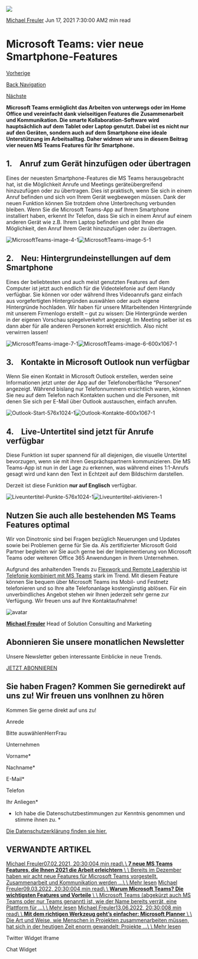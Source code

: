 ![](https://25917640.fs1.hubspotusercontent-eu1.net/hub/25917640/hubfs/Vorschau-Blog-400x250.webp?width=300&name=Vorschau-Blog-400x250.webp)

[Michael Freuler](https://blog.dinotronic.ch/author/michael-freuler) Jun 17, 2021 7:30:00 AM2 min read

# Microsoft Teams: vier neue Smartphone-Features

[Vorherige](https://blog.dinotronic.ch/blog/dinotronic/3-jahre-dinotronic-vietnam-rueckblick-und-ausblick)

[Back Navigation](https://blog.dinotronic.ch/)

[Nächste](https://blog.dinotronic.ch/blog/cyber-security/auf-nummer-sicher-mit-cyber-security-versicherungen)

**Microsoft Teams ermöglicht das Arbeiten von unterwegs oder im Home Office und vereinfacht dank vielseitigen Features die Zusammenarbeit und Kommunikation. Die smarte Kollaboration-Software wird hauptsächlich auf dem Tablet oder Laptop genutzt. Dabei ist es nicht nur auf den Geräten, sondern auch auf dem Smartphone eine ideale Unterstützung im Arbeitsalltag. Daher widmen wir uns in diesem Beitrag vier neuen MS Teams Features für Ihr Smartphone.**

## 1.    Anruf zum Gerät hinzufügen oder übertragen

Eines der neuesten Smartphone-Features die MS Teams herausgebracht hat, ist die Möglichkeit Anrufe und Meetings geräteübergreifend hinzuzufügen oder zu übertragen. Dies ist praktisch, wenn Sie sich in einem Anruf befinden und sich von Ihrem Gerät wegbewegen müssen. Dank der neuen Funktion können Sie trotzdem ohne Unterbrechung verbunden bleiben. Wenn Sie die Microsoft Teams-App auf Ihrem Smartphone installiert haben, erkennt Ihr Telefon, dass Sie sich in einem Anruf auf einem anderen Gerät wie z.B. Ihrem Laptop befinden und gibt Ihnen die Möglichkeit, den Anruf Ihrem Gerät hinzuzufügen oder zu übertragen.

![MicrosoftTeams-image-4-1](https://blog.dinotronic.ch/hs-fs/hubfs/Imported_Blog_Media/MicrosoftTeams-image-4-1.png?width=350&height=623&name=MicrosoftTeams-image-4-1.png)![MicrosoftTeams-image-5-1](https://blog.dinotronic.ch/hs-fs/hubfs/Imported_Blog_Media/MicrosoftTeams-image-5-1.png?width=350&height=623&name=MicrosoftTeams-image-5-1.png)

## 2.    Neu: Hintergrundeinstellungen auf dem Smartphone

Eines der beliebtesten und auch meist genutzten Features auf dem Computer ist jetzt auch endlich für die Videotelefonie auf dem Handy verfügbar. Sie können vor oder während Ihres Videoanrufs ganz einfach aus vorgefertigten Hintergründen auswählen oder auch eigene Hintergründe hochladen. Wir haben für unsere Mitarbeitenden Hintergründe mit unserem Firmenlogo erstellt – gut zu wissen: Die Hintergründe werden in der eigenen Vorschau spiegelverkehrt angezeigt. Im Meeting selber ist es dann aber für alle anderen Personen korrekt ersichtlich. Also nicht verwirren lassen!

![MicrosoftTeams-image-7-1](https://blog.dinotronic.ch/hs-fs/hubfs/Imported_Blog_Media/MicrosoftTeams-image-7-1.png?width=350&height=623&name=MicrosoftTeams-image-7-1.png)![MicrosoftTeams-image-6-600x1067-1](https://blog.dinotronic.ch/hs-fs/hubfs/Imported_Blog_Media/MicrosoftTeams-image-6-600x1067-1.png?width=350&height=622&name=MicrosoftTeams-image-6-600x1067-1.png)

## 3.    Kontakte in Microsoft Outlook nun verfügbar

Wenn Sie einen Kontakt in Microsoft Outlook erstellen, werden seine Informationen jetzt unter der App auf der Telefonoberfläche “Personen” angezeigt. Während bislang nur Telefonnummern ersichtlich waren, können Sie neu auf dem Telefon nach Kontakten suchen und die Personen, mit denen Sie sich per E-Mail über Outlook austauschen, einfach anrufen.

![Outlook-Start-576x1024-1](https://blog.dinotronic.ch/hs-fs/hubfs/Imported_Blog_Media/Outlook-Start-576x1024-1.jpg?width=364&height=647&name=Outlook-Start-576x1024-1.jpg)![Outlook-Kontakte-600x1067-1](https://blog.dinotronic.ch/hs-fs/hubfs/Imported_Blog_Media/Outlook-Kontakte-600x1067-1.jpg?width=350&height=622&name=Outlook-Kontakte-600x1067-1.jpg)

## 4.    Live-Untertitel sind jetzt für Anrufe verfügbar

Diese Funktion ist super spannend für all diejenigen, die visuelle Untertitel bevorzugen, wenn sie mit ihren Gesprächspartnern kommunizieren. Die MS Teams-App ist nun in der Lage zu erkennen, was während eines 1:1-Anrufs gesagt wird und kann den Text in Echtzeit auf dem Bildschirm darstellen.

Derzeit ist diese Funktion **nur auf Englisch** verfügbar.

![Liveuntertitel-Punkte-576x1024-1](https://blog.dinotronic.ch/hs-fs/hubfs/Imported_Blog_Media/Liveuntertitel-Punkte-576x1024-1.jpg?width=350&height=622&name=Liveuntertitel-Punkte-576x1024-1.jpg)![Liveuntertitel-aktivieren-1](https://blog.dinotronic.ch/hs-fs/hubfs/Imported_Blog_Media/Liveuntertitel-aktivieren-1.jpg?width=350&height=623&name=Liveuntertitel-aktivieren-1.jpg)

## Nutzen Sie auch alle bestehenden MS Teams Features optimal

Wir von Dinotronic sind bei Fragen bezüglich Neuerungen und Updates sowie bei Problemen gerne für Sie da. Als zertifizierter Microsoft Gold Partner begleiten wir Sie auch gerne bei der Implementierung von Microsoft Teams oder weiteren Office 365 Anwendungen in Ihrem Unternehmen.

Aufgrund des anhaltenden Trends zu [Flexwork und Remote Leadership](https://www.dinotronic.ch/blog/digital-workplace/wie-arbeiten-wir-nach-corona-tipps-fuer-flexwork-und-remote-leadership/) ist [Telefonie kombiniert mit MS Teams](https://www.dinotronic.ch/teams-telefonie/) stark im Trend. Mit diesem Feature können Sie bequem über Microsoft Teams ins Mobil- und Festnetz telefonieren und so Ihre alte Telefonanlage kostengünstig ablösen. Für ein unverbindliches Angebot stehen wir Ihnen jederzeit sehr gerne zur Verfügung. Wir freuen uns auf Ihre Kontaktaufnahme!

![avatar](https://25917640.fs1.hubspotusercontent-eu1.net/hub/25917640/hubfs/01_Visual%20Content/01_Mitarbeiter-Fotos/Michael%20Freuler%20klein.png?width=290&name=Michael%20Freuler%20klein.png)

[**Michael Freuler**](https://blog.dinotronic.ch/author/michael-freuler) Head of Solution Consulting and Marketing

## Abonnieren Sie unsere monatlichen Newsletter

Unsere Newsletter geben interessante Einblicke in neue Trends.

[JETZT ABONNIEREN](https://cta-eu1.hubspot.com/web-interactives/public/v1/track/click?encryptedPayload=AVxigLINvsfwhEFoQpcaXxJA35eoSCqSAUIMRqr6N6pwAzklVsxT4B6YwfrOLGSPqPPhfFN0qsoEPts%2BFJpc9wiwOIdFW5zpvEyb0nJNuS48UzQzTNxwKs6J8zpG5ctr%2BnY5MVdbuwJiMPcRbHycCWgGRHeMWurspKHpRkAUybfWKcyBxerS%2FadfMcddO4zBmrw%3D&portalId=25917640&webInteractiveContentId=114201044682&webInteractiveId=151726273754&containerType=EMBEDDED&pageUrl=https%3A%2F%2Fblog.dinotronic.ch%2Fblog%2Fdigital-workplace%2Fmicrosoft-teams-vier-neue-smartphone-features&pageTitle=Microsoft+Teams%3A+vier+neue+Smartphone-Features&referrer=&userAgent=Mozilla%2F5.0+%28X11%3B+Linux+x86_64%29+AppleWebKit%2F537.36+%28KHTML%2C+like+Gecko%29+Chrome%2F132.0.0.0+Safari%2F537.36&hutk=&hssc=&hstc=&pageId=116850755266)

## Sie haben Fragen? Kommen Sie gernedirekt auf uns zu! Wir freuen uns vonIhnen zu hören

Kommen Sie gerne direkt auf uns zu!

Anrede

Bitte auswählenHerrFrau

Unternehmen

Vorname\*

Nachname\*

E-Mail\*

Telefon

Ihr Anliegen\*

- Ich habe die Datenschutzbestimmungen zur Kenntnis genommen und stimme ihnen zu.
\*

[Die Datenschutzerklärung finden sie hier.](https://dinotronic.ch/datenschutz)

## VERWANDTE ARTIKEL

[Michael Freuler07.02.2021, 20:30:004 min read\\
\\
**7 neue MS Teams Features, die Ihnen 2021 die Arbeit erleichtern** \\
\\
Bereits im Dezember haben wir acht neue Features für Microsoft Teams vorgestellt. Zusammenarbeit und Kommunikation werden ...\\
\\
Mehr lesen](https://blog.dinotronic.ch/blog/digital-workplace/7-neue-ms-teams-features-die-ihnen-2021-die-arbeit-erleichtern) [Michael Freuler09.03.2022, 20:30:004 min read\\
\\
**Warum Microsoft Teams? Die wichtigsten Features und Vorteile** \\
\\
Microsoft Teams (abgekürzt auch MS Teams oder nur Teams genannt) ist, wie der Name bereits verrät, eine Plattform für ...\\
\\
Mehr lesen](https://blog.dinotronic.ch/blog/digital-workplace/warum-microsoft-teams-die-wichtigsten-features-und-vorteile) [Michael Freuler13.06.2022, 20:30:008 min read\\
\\
**Mit dem richtigen Werkzeug geht’s einfacher: Microsoft Planner** \\
\\
Die Art und Weise, wie Menschen in Projekten zusammenarbeiten müssen, hat sich in der heutigen Zeit enorm gewandelt: Projekte ...\\
\\
Mehr lesen](https://blog.dinotronic.ch/blog/digital-workplace/mit-dem-richtigen-werkzeug-gehts-einfacher-microsoft-planner)

Twitter Widget Iframe

Chat Widget